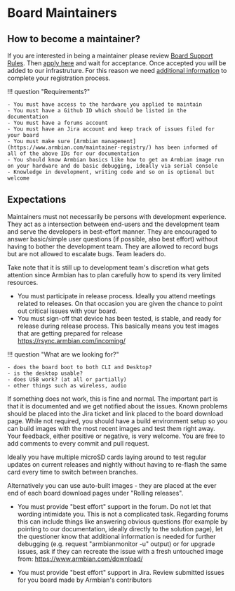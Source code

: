 # Board Maintainers

## How to become a maintainer?

If you are interested in being a maintainer please review [Board Support Rules](/User-Guide_Board-Support-Rules/). Then [apply here](https://forum.armbian.com/staffapplications/application/8-single-board-computer-maintainer/) and wait for acceptance. Once accepted you will be added to our infrastruture. For this reason we need [additional information](https://www.armbian.com/maintainer-registry/) to complete your registration process.

!!! question "Requirements?"

    - You must have access to the hardware you applied to maintain
    - You must have a Github ID which should be listed in the documentation
    - You must have a forums account
    - You must have an Jira account and keep track of issues filed for your board
    - You must make sure [Armbian management](https://www.armbian.com/maintainer-registry/) has been informed of all of the above IDs for our documentation
    - You should know Armbian basics like how to get an Armbian image run on your hardware and do basic debugging, ideally via serial console
    - Knowledge in development, writing code and so on is optional but welcome

## Expectations

Maintainers must not necessarily be persons with development experience. They act as a intersection between end-users and the development team and serve the developers in best-effort manner. They are encouraged to answer basic/simple user questions (if possible, also best effort) without having to bother the development team. They are allowed to record bugs but are not allowed to escalate bugs. Team leaders do.

Take note that it is still up to development team's discretion what gets attention since Armbian has to plan carefully how to spend its very limited resources.

- You must participate in release process. Ideally you attend meetings related to releases. On that occasion you are given the chance to point out critical issues with your board.
- You must sign-off that device has been tested, is stable, and ready for release during release process. This basically means you test images that are getting prepared for release <https://rsync.armbian.com/incoming/>

!!! question "What are we looking for?"

    - does the board boot to both CLI and Desktop?
    - is the desktop usable?
    - does USB work? (at all or partially)
    - other things such as wireless, audio

If something does not work, this is fine and normal. The important part is that it is documented and we get notified about the issues. Known problems should be placed into the Jira ticket and link placed to the board download page. While not required, you should have a build environment setup so you can build images with the most recent images and test them right away. Your feedback, either positive or negative, is very welcome. You are free to add comments to every commit and pull request.

Ideally you have multiple microSD cards laying around to test regular updates on current releases and nightly without having to re-flash the same card every time to switch between branches.

Alternatively you can use auto-built images - they are placed at the ever end of each board download pages under "Rolling releases".

- You must provide "best effort" support in the forum. Do not let that wording intimidate you. This is not a complicated task. Regarding forums this can include things like answering obvious questions (for example by pointing to our documentation, ideally directly to the solution page), let the questioner know that additional information is needed for further debugging (e.g. request "armbianmonitor -u" output) or for upgrade issues, ask if they can recreate the issue with a fresh untouched image from: <https://www.armbian.com/download/>

- You must provide "best effort" support in Jira. Review submitted issues for you board made by Armbian's contributors